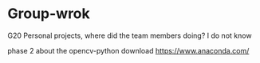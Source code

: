 # Group-wrok
G20 Personal projects, where did the team members doing? I do not know


phase 2 about the opencv-python download https://www.anaconda.com/
